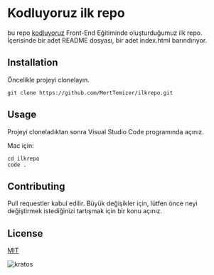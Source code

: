 # Kodluyoruz ilk repo 

bu repo [kodluyoruz](https://kodluyoruz.org) Front-End Eğitiminde oluşturduğumuz ilk repo. İçerisinde bir adet README dosyası, bir adet index.html barındırıyor.

## Installation 
Öncelikle projeyi clonelayın. 

```
git clone https://github.com/MertTemizer/ilkrepo.git

```


## Usage 
Projeyi cloneladıktan sonra Visual Studio Code programında açınız.

Mac için:

```
cd ilkrepo
code .
```

## Contributing
Pull requestler kabul edilir. Büyük değişikler için, lütfen önce neyi değiştirmek istediğinizi tartışmak için bir konu açınız.

## License 

[MIT](https://www.example.com)


![kratos](https://assets-prd.ignimgs.com/2023/02/28/gow-2018-1677614907376.jpeg)